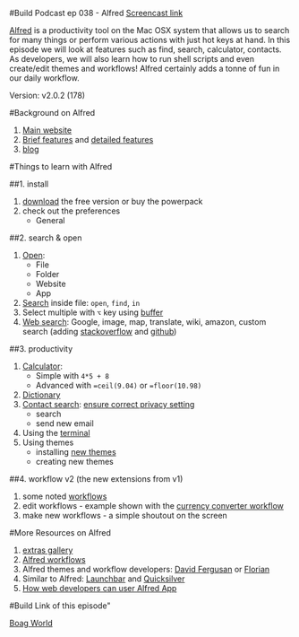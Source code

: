 #Build Podcast ep 038 - Alfred
[Screencast link](http://build-podcast.com/alfred/)

[Alfred](http://www.alfredapp.com/) is a productivity tool on the Mac OSX system that allows us to search for many things or perform various actions with just hot keys at hand. In this episode we will look at features such as find, search, calculator, contacts. As developers, we will also learn how to run shell scripts and even create/edit themes and workflows! Alfred certainly adds a tonne of fun in our daily workflow.

Version: v2.0.2 (178)

#Background on Alfred
1. [Main website](http://www.alfredapp.com/)
2. [Brief features](http://www.alfredapp.com/#features) and [detailed features](http://support.alfredapp.com/start)
3. [blog](http://blog.alfredapp.com/)

#Things to learn with Alfred

##1. install

1. [download](http://www.alfredapp.com/#download) the free version or buy the powerpack
2. check out the preferences
    - General

##2. search & open

1. [Open](http://support.alfredapp.com/features:default-results):
    - File
    - Folder
    - Website
    - App
2. [Search](http://support.alfredapp.com/features:file-search) inside file: `open`, `find`, `in`
3. Select multiple with `⌥` key using [buffer](http://support.alfredapp.com/features:file-search#file-buffer)
4. [Web search](http://support.alfredapp.com/features:web-search): Google, image, map, translate, wiki, amazon, custom search (adding [stackoverflow](http://stackoverflow.com/) and [github](https://github.com/))

##3. productivity

1. [Calculator](http://support.alfredapp.com/features:calculator):
     - Simple with `4*5 + 8`
     - Advanced with `=ceil(9.04)` or `=floor(10.98)`
2. [Dictionary](http://support.alfredapp.com/features:dictionary)
3. [Contact search](http://support.alfredapp.com/features:contacts): [ensure correct privacy setting](http://www.alfredforum.com/topic/1802-contacts-not-showing/)
    - search
    - send new email
1. Using the [terminal](http://support.alfredapp.com/features:terminal)
1. Using themes
    - installing [new themes](http://www.alfredforum.com/forum/4-v2-themes/)
    - creating new themes



##4. workflow v2 (the new extensions from v1)

1. some noted [workflows](http://blog.alfredapp.com/2013/04/03/alfred-v2-workflows-a-few-of-our-favourites-so-far/)
2. edit workflows - example shown with the [currency converter workflow](http://florianpellet.com/alfred/)
3. make new workflows - a simple shoutout on the screen

#More Resources on Alfred
1. [extras gallery](http://extras.alfredapp.com/)
2. [Alfred workflows](http://www.cultofmac.com/220283/great-workflows-to-help-you-get-more-done-with-alfred-2-0-feature/)
3. Alfred themes and workflow developers: [David Fergusan](http://dferg.us/) or [Florian](http://florianpellet.com/alfred/)
3. Similar to Alfred: [Launchbar](http://www.obdev.at/products/launchbar/index.html) and [Quicksilver](http://qsapp.com/)
4. [How web developers can user Alfred App](http://net.tutsplus.com/tutorials/tools-and-tips/how-web-developers-can-use-alfred/)

#Build Link of this episode"

[Boag World](http://boagworld.com/)

